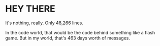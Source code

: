 # HEY THERE
It's nothing, really.  Only 48,266 lines. 

In the code world, that would be the code behind something like a flash game. But in my world, that's 463 days worth of messages.